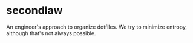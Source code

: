 secondlaw
=========

An engineer's approach to organize dotfiles. We try to minimize entropy, although that's not always possible.
